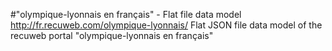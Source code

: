 #"olympique-lyonnais en français" - Flat file data model
http://fr.recuweb.com/olympique-lyonnais/
Flat JSON file data model of the recuweb portal "olympique-lyonnais en français"
